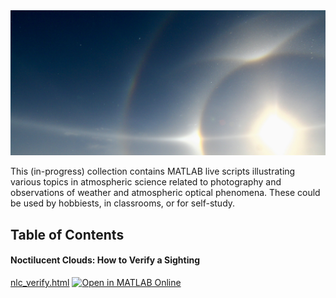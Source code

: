 <img src="other/IMG_0508.JPG" width="600">

This (in-progress) collection contains MATLAB live scripts illustrating 
various topics in atmospheric science related to photography and 
observations of weather and atmospheric optical phenomena. These could be 
used by hobbiests, in classrooms, or for self-study. 

## Table of Contents

#### Noctilucent Clouds: How to Verify a Sighting

[nlc_verify.html](https://htmlpreview.github.io/?https://github.com/chrisjcox/atmos-optics-demos/blob/main/demos/ncl_verify.html) [![Open in MATLAB Online](https://www.mathworks.com/images/responsive/global/open-in-matlab-online.svg)](https://matlab.mathworks.com/open/github/v1?repo=chrisjcox/atmos-optics-demos&file=live/nlc_verify.mlx)
